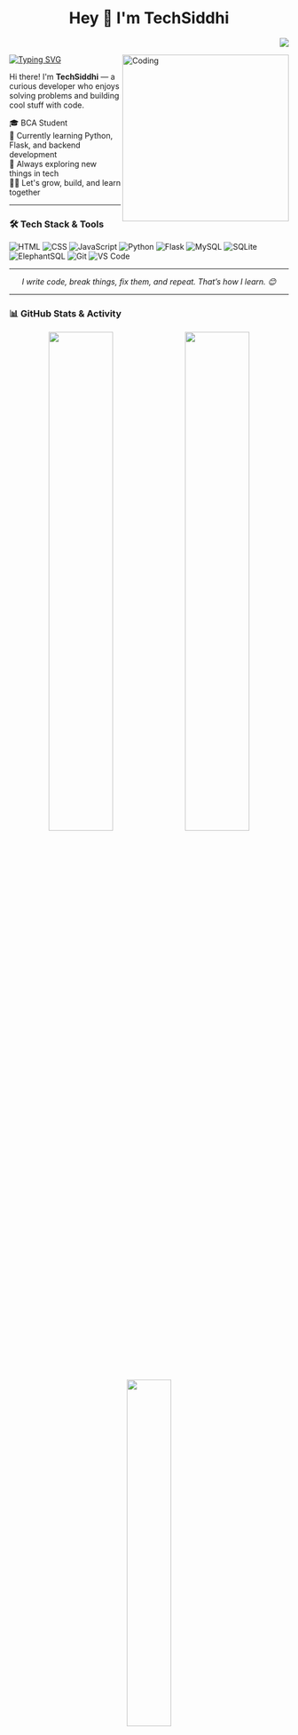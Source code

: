 <h1 align="center">Hey 👋 I'm TechSiddhi</h1>
<p align="right">
  <img src="https://visitor-badge.laobi.icu/badge?page_id=techsiddhi" />
</p>

<img align="right" alt="Coding" src="https://user-images.githubusercontent.com/111427307/233221539-a20d37ea-23cb-48bc-b121-c8daf2cb3d87.gif" width="300"/>

[![Typing SVG](https://readme-typing-svg.herokuapp.com?font=Fira+Code&size=20&width=500&height=40&lines=Hey%2C+welcome+to+my+GitHub!+😊)](https://git.io/typing-svg)

Hi there! I'm **TechSiddhi** — a curious developer who enjoys solving problems and building cool stuff with code.

🎓 BCA Student <br>
🔨 Currently learning Python, Flask, and backend development <br>
🧠 Always exploring new things in tech <br>
👨‍💻 Let's grow, build, and learn together

---

### 🛠️ Tech Stack & Tools

![HTML](https://img.shields.io/badge/HTML5-%23E34F26?style=for-the-badge&logo=html5&logoColor=white)
![CSS](https://img.shields.io/badge/CSS3-%231572B6?style=for-the-badge&logo=css3&logoColor=white)
![JavaScript](https://img.shields.io/badge/JavaScript-%23F7DF1E?style=for-the-badge&logo=javascript&logoColor=black)
![Python](https://img.shields.io/badge/Python-%2314354C?style=for-the-badge&logo=python&logoColor=white)
![Flask](https://img.shields.io/badge/Flask-%23000?style=for-the-badge&logo=flask&logoColor=white)
![MySQL](https://img.shields.io/badge/MySQL-%2300f?style=for-the-badge&logo=mysql&logoColor=white)
![SQLite](https://img.shields.io/badge/SQLite-%2307405e?style=for-the-badge&logo=sqlite&logoColor=white)
![ElephantSQL](https://img.shields.io/badge/ElephantSQL-%230083C1?style=for-the-badge&logo=postgresql&logoColor=white)
![Git](https://img.shields.io/badge/Git-%23F05032?style=for-the-badge&logo=git&logoColor=white)
![VS Code](https://img.shields.io/badge/VS%20Code-%23007ACC?style=for-the-badge&logo=visual-studio-code&logoColor=white)

---

<p align="center"><i>I write code, break things, fix them, and repeat. That’s how I learn. 😊</i></p>

---

### 📊 GitHub Stats & Activity

<p align="center">
  <img src="https://github-readme-stats.vercel.app/api?username=techsiddhi&show_icons=true&theme=tokyonight&hide_border=true&border_radius=10" width="48%" />
  <img src="https://github-readme-streak-stats.herokuapp.com/?user=techsiddhi&theme=tokyonight&hide_border=true&border_radius=10" width="48%" />
</p>

<p align="center">
  <img src="https://github-readme-stats.vercel.app/api/top-langs/?username=techsiddhi&layout=compact&theme=tokyonight&hide_border=true&border_radius=10" width="40%" />
</p>

---

<p align="center">
  Let’s keep building something new — one line of code at a time.
</p>
